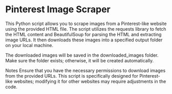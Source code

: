 # Pinterest Image Scraper
This Python script allows you to scrape images from a Pinterest-like website using the provided HTML file. The script utilizes the requests library to fetch the HTML content and BeautifulSoup for parsing the HTML and extracting image URLs. It then downloads these images into a specified output folder on your local machine.

The downloaded images will be saved in the downloaded_images folder. Make sure the folder exists; otherwise, it will be created automatically.

Notes
Ensure that you have the necessary permissions to download images from the provided URLs.
This script is specifically designed for Pinterest-like websites; modifying it for other websites may require adjustments in the code.
